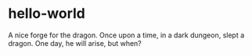 # hello-world
A nice forge for the dragon.
Once upon a time, in a dark dungeon, slept a dragon. One day, he will arise, but when?
